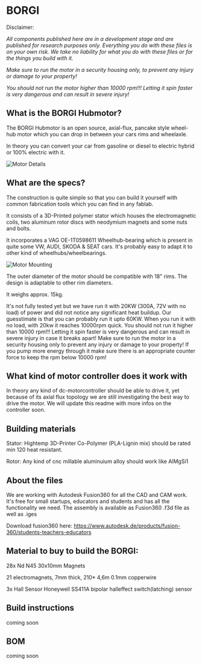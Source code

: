 # BORGI

Disclaimer:

*All components published here are in a development stage and are published for research purposes only. Everything you do with these files is on your own risk. We take no liability for what you do with these files or for the things you build with it.*

*Make sure to run the motor in a security housing only, to prevent any injury or damage to your property!*

*You should not run the motor higher than 10000 rpm!!! Letting it spin faster is very dangerous and can result in severe injury!*

## What is the BORGI Hubmotor?

The BORGI Hubmotor is an open source, axial-flux, pancake style wheel-hub motor which you can drop in between your cars rims and wheelaxle.

In theory you can convert your car from gasoline or diesel to electric hybrid or 100% electric with it.

![Motor Details](https://s3.eu-central-1.amazonaws.com/newforest-website/OC-Borgi-Exp-v2.gif)

## What are the specs?

The construction is quite simple so that you can build it yourself with common fabrication tools which you can find in any fablab.

It consists of a 3D-Printed polymer stator which houses the electromagnetic coils, two aluminum rotor discs with neodymium magnets and some nuts and bolts.

It incorporates a VAG OE-1T0598611 Wheelhub-bearing which is present in quite some VW, AUDI, SKODA & SEAT cars. It's probably easy to adapt it to other kind of wheelhubs/wheelbearings.

![Motor Mounting](https://s3.eu-central-1.amazonaws.com/newforest-website/OC-Bordi-Mount.gif)

The outer diameter of the motor should be compatible with 18" rims. The design is adaptable to other rim diameters.

It weighs approx. 15kg.

It's not fully tested yet but we have run it with 20KW (300A, 72V with no load) of power and did not notice any significant heat buildup. Our guesstimate is that you can probably run it upto 60KW. When you run it with no load, with 20kw it reaches 10000rpm quick. You should not run it higher than 10000 rpm!!! Letting it spin faster is very dangerous and can result in severe injury in case it breaks apart! Make sure to run the motor in a security housing only to prevent any injury or damage to your property! If you pump more energy through it make sure there is an appropriate counter force to keep the rpm below 10000 rpm!

## What kind of motor controller does it work with

In theory any kind of dc-motorcontroller should be able to drive it, yet because of its axial flux topology we are still investigating the best way to drive the motor.
We will update this readme with more infos on the controller soon.

## Building materials

Stator: Hightemp 3D-Printer Co-Polymer (PLA-Lignin mix) should be rated min 120 heat resistant.

Rotor: Any kind of cnc millable aluminuium alloy should work like AlMgSi1

## About the files

We are working with Autodesk Fusion360 for all the CAD and CAM work. It's free for small startups, educators and students and has all the functionality we need. The assembly is available as Fusion360 .f3d file as well as .iges

Download fusion360 here: https://www.autodesk.de/products/fusion-360/students-teachers-educators

## Material to buy to build the BORGI:

28x Nd N45 30x10mm Magnets

21 electromagnets, 7mm thick, 210* 4,6m 0.1mm copperwire

3x Hall Sensor Honeywell SS411A bipolar halleffect switch(latching) sensor

## Build instructions

coming soon

## BOM

coming soon

